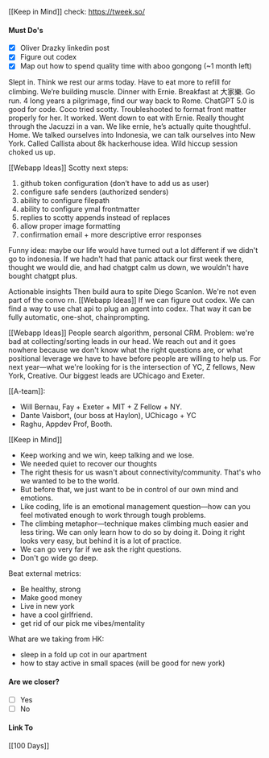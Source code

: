 [[Keep in Mind]]
check: https://tweek.so/
#### Must Do's
- [x] Oliver Drazky linkedin post
- [x] Figure out codex
- [x] Map out how to spend quality time with aboo gongong (~1 month left)

Slept in. Think we rest our arms today. Have to eat more to refill for climbing. We’re building muscle. Dinner with Ernie. Breakfast at 大家樂. Go run. 4 long years a pilgrimage, find our way back to Rome. ChatGPT 5.0 is good for code. Coco tried scotty. Troubleshooted to format front matter properly for her. It worked. Went down to eat with Ernie. Really thought through the Jacuzzi in a van. We like ernie, he’s actually quite thoughtful. Home. We talked ourselves into Indonesia, we can talk ourselves into New York. Called Callista about 8k hackerhouse idea. Wild hiccup session choked us up.

[[Webapp Ideas]] Scotty next steps: 
1. github token configuration (don’t have to add us as user)
2. configure safe senders (authorized senders)
3. ability to configure filepath
4. ability to configure ymal frontmatter
5. replies to scotty appends instead of replaces
6. allow proper image formatting
7. confirmation email + more descriptive error responses 

Funny idea: maybe our life would have turned out a lot different if we didn't go to indonesia. If we hadn't had that panic attack our first week there, thought we would die, and had chatgpt calm us down, we wouldn't have bought chatgpt plus. 

Actionable insights
Then build aura to spite Diego Scanlon. 
We're not even part of the convo rn.
[[Webapp Ideas]] If we can figure out codex. We can find a way to use chat api to plug an agent into codex. That way it can be fully automatic, one-shot, chainprompting.

[[Webapp Ideas]] People search algorithm, personal CRM. Problem: we're bad at collecting/sorting leads in our head. We reach out and it goes nowhere because we don't know what the right questions are, or what positional leverage we have to have before people are willing to help us. For next year—what we're looking for is the intersection of YC, Z fellows, New York, Creative. Our biggest leads are UChicago and Exeter. 

[[A-team]]: 
- Will Bernau, Fay + Exeter + MIT + Z Fellow + NY.
- Dante Vaisbort, (our boss at Haylon), UChicago + YC
- Raghu, Appdev Prof, Booth.

[[Keep in Mind]]
- Keep working and we win, keep talking and we lose.
- We needed quiet to recover our thoughts
- The right thesis for us wasn't about connectivity/community. That's who we wanted to be to the world. 
- But before that, we just want to be in control of our own mind and emotions.
- Like coding, life is an emotional management question—how can you feel motivated enough to work through tough problems. 
- The climbing metaphor—technique makes climbing much easier and less tiring. We can only learn how to do so by doing it. Doing it right looks very easy, but behind it is a lot of practice.
- We can go very far if we ask the right questions.
- Don't go wide go deep.

Beat external metrics:
- Be healthy, strong
- Make good money
- Live in new york
- have a cool girlfriend.
- get rid of our pick me vibes/mentality

What are we taking from HK:
- sleep in a fold up cot in our apartment
- how to stay active in small spaces (will be good for new york)
#### Are we closer?
- [ ] Yes
- [ ] No
#### Link To
[[100 Days]]
